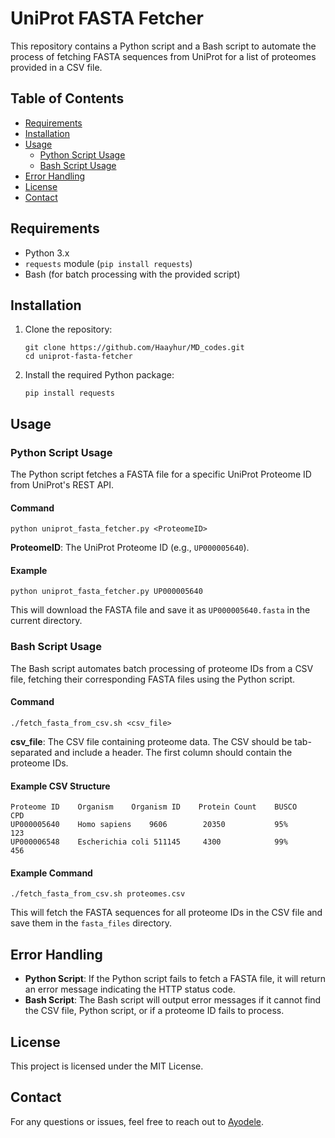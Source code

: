 # UniProt FASTA Fetcher

This repository contains a Python script and a Bash script to automate the process of fetching FASTA sequences from UniProt for a list of proteomes provided in a CSV file.

## Table of Contents
- [Requirements](#requirements)
- [Installation](#installation)
- [Usage](#usage)
  - [Python Script Usage](#python-script-usage)
  - [Bash Script Usage](#bash-script-usage)
- [Error Handling](#error-handling)
- [License](#license)
- [Contact](#contact)

## Requirements
- Python 3.x
- `requests` module (`pip install requests`)
- Bash (for batch processing with the provided script)

## Installation
1. Clone the repository:
   ```
   git clone https://github.com/Haayhur/MD_codes.git
   cd uniprot-fasta-fetcher
   ```
2. Install the required Python package:
   ```
   pip install requests
   ```

## Usage

### Python Script Usage

The Python script fetches a FASTA file for a specific UniProt Proteome ID from UniProt's REST API.

#### Command
```
python uniprot_fasta_fetcher.py <ProteomeID>
```
**ProteomeID**: The UniProt Proteome ID (e.g., `UP000005640`).

#### Example
```
python uniprot_fasta_fetcher.py UP000005640
```
This will download the FASTA file and save it as `UP000005640.fasta` in the current directory.

### Bash Script Usage

The Bash script automates batch processing of proteome IDs from a CSV file, fetching their corresponding FASTA files using the Python script.

#### Command
```
./fetch_fasta_from_csv.sh <csv_file>
```
**csv_file**: The CSV file containing proteome data. The CSV should be tab-separated and include a header. The first column should contain the proteome IDs.

#### Example CSV Structure
```
Proteome ID    Organism    Organism ID    Protein Count    BUSCO    CPD
UP000005640    Homo sapiens    9606        20350           95%      123
UP000006548    Escherichia coli 511145     4300            99%      456
```

#### Example Command
```
./fetch_fasta_from_csv.sh proteomes.csv
```
This will fetch the FASTA sequences for all proteome IDs in the CSV file and save them in the `fasta_files` directory.

## Error Handling
- **Python Script**: If the Python script fails to fetch a FASTA file, it will return an error message indicating the HTTP status code.
- **Bash Script**: The Bash script will output error messages if it cannot find the CSV file, Python script, or if a proteome ID fails to process.

## License
This project is licensed under the MIT License.

## Contact
For any questions or issues, feel free to reach out to [Ayodele](mailto:ayodele.ayodele@gmail.com).
